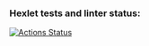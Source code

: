 ### Hexlet tests and linter status:
[![Actions Status](https://github.com/folchek/java-project-61/actions/workflows/hexlet-check.yml/badge.svg)](https://github.com/folchek/java-project-61/actions)